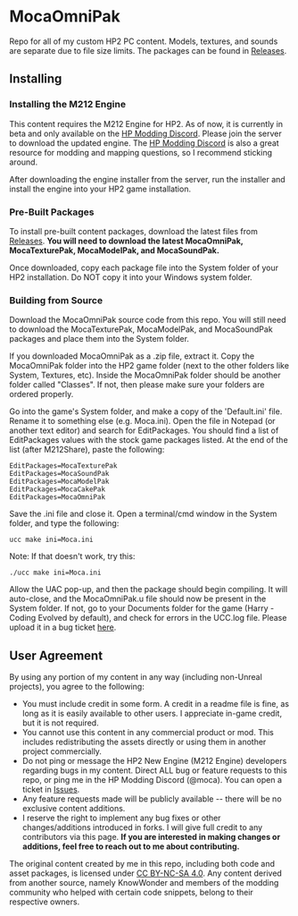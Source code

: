 # MocaOmniPak
Repo for all of my custom HP2 PC content.
Models, textures, and sounds are separate due to file size limits. The packages can be found in [Releases](https://github.com/mocacola02/MocaOmniPak/releases).

## Installing
### Installing the M212 Engine
This content requires the M212 Engine for HP2. As of now, it is currently in beta and only available on the [HP Modding Discord](https://discord.gg/tpN4grB). Please join the server to download the updated engine. The [HP Modding Discord](https://discord.gg/tpN4grB) is also a great resource for modding and mapping questions, so I recommend sticking around.

After downloading the engine installer from the server, run the installer and install the engine into your HP2 game installation.


### Pre-Built Packages
To install pre-built content packages, download the latest files from [Releases](https://github.com/mocacola02/MocaOmniPak/releases). **You will need to download the latest MocaOmniPak, MocaTexturePak, MocaModelPak, and MocaSoundPak.**

Once downloaded, copy each package file into the System folder of your HP2 installation. Do NOT copy it into your Windows system folder.

### Building from Source
Download the MocaOmniPak source code from this repo. You will still need to download the MocaTexturePak, MocaModelPak, and MocaSoundPak packages and place them into the System folder.

If you downloaded MocaOmniPak as a .zip file, extract it. Copy the MocaOmniPak folder into the HP2 game folder (next to the other folders like System, Textures, etc). Inside the MocaOmniPak folder should be another folder called "Classes". If not, then please make sure your folders are ordered properly.

Go into the game's System folder, and make a copy of the 'Default.ini' file. Rename it to something else (e.g. Moca.ini). Open the file in Notepad (or another text editor) and search for EditPackages. You should find a list of EditPackages values with the stock game packages listed. At the end of the list (after M212Share), paste the following:

    EditPackages=MocaTexturePak
    EditPackages=MocaSoundPak
    EditPackages=MocaModelPak
    EditPackages=MocaCakePak
    EditPackages=MocaOmniPak
    
Save the .ini file and close it. Open a terminal/cmd window in the System folder, and type the following:

    ucc make ini=Moca.ini
   
   Note: If that doesn't work, try this:
   

    ./ucc make ini=Moca.ini

Allow the UAC pop-up, and then the package should begin compiling. It will auto-close, and the MocaOmniPak.u file should now be present in the System folder. If not, go to your Documents folder for the game (Harry - Coding Evolved by default), and check for errors in the UCC.log file. Please upload it in a bug ticket [here](https://github.com/mocacola02/MocaOmniPak/issues).


## User Agreement
By using any portion of my content in any way (including non-Unreal projects), you agree to the following:

 - You must include credit in some form. A credit in a readme file is fine, as long as it is easily available to other users. I appreciate in-game credit, but it is not required.
 - You cannot use this content in any commercial product or mod. This includes redistributing the assets directly or using them in another project commercially.
 - Do not ping or message the HP2 New Engine (M212 Engine) developers regarding bugs in my content. Direct ALL bug or feature requests to this repo, or ping me in the HP Modding Discord (@moca). You can open a ticket in [Issues](https://github.com/mocacola02/MocaOmniPak/issues).
 - Any feature requests made will be publicly available -- there will be no exclusive content additions.
 - I reserve the right to implement any bug fixes or other changes/additions introduced in forks. I will give full credit to any contributors via this page. **If you are interested in making changes or additions, feel free to reach out to me about contributing.**

The original content created by me in this repo, including both code and asset packages, is licensed under [CC BY-NC-SA 4.0](https://creativecommons.org/licenses/by-nc-sa/4.0/). Any content derived from another source, namely KnowWonder and members of the modding community who helped with certain code snippets, belong to their respective owners.
